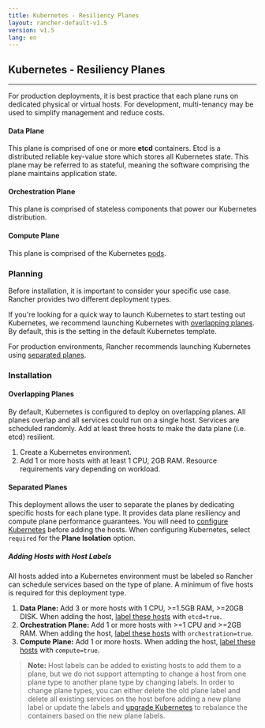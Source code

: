 ```yaml
---
title: Kubernetes - Resiliency Planes
layout: rancher-default-v1.5
version: v1.5
lang: en
---
```


## Kubernetes - Resiliency Planes
---

For production deployments, it is best practice that each plane runs on dedicated physical or virtual hosts. For development, multi-tenancy may be used to simplify management and reduce costs.

#### Data Plane

This plane is comprised of one or more **etcd** containers. Etcd is a distributed reliable key-value store which stores all Kubernetes state. This plane may be referred to as stateful, meaning the software comprising the plane maintains application state.

#### Orchestration Plane

This plane is comprised of stateless components that power our Kubernetes distribution.

#### Compute Plane

This plane is comprised of the Kubernetes [pods](https://kubernetes.io/docs/user-guide/pods/).

### Planning

Before installation, it is important to consider your specific use case. Rancher provides two different deployment types.

If you're looking for a quick way to launch Kubernetes to start testing out Kubernetes, we recommend launching Kubernetes with [overlapping planes](#overlapping-planes). By default, this is the setting in the default Kubernetes template.

For production environments, Rancher recommends launching Kubernetes using [separated planes](#separated-planes).

### Installation

#### Overlapping Planes

By default, Kubernetes is configured to deploy on overlapping planes. All planes overlap and all services could run on a single host. Services are scheduled randomly. Add at least three hosts to make the data plane (i.e. etcd) resilient.

1. Create a Kubernetes environment.
2. Add 1 or more hosts with at least 1 CPU, 2GB RAM. Resource requirements vary depending on workload.

#### Separated Planes

This deployment allows the user to separate the planes by dedicating specific hosts for each plane type. It provides data plane resiliency and compute plane performance guarantees. You will need to [configure Kubernetes]({{site.baseurl}}/rancher/{{page.version}}/{{page.lang}}/kubernetes/#configuring-kubernetes) before adding the hosts. When configuring Kubernetes, select `required` for the **Plane Isolation** option.

##### Adding Hosts with Host Labels

All hosts added into a Kubernetes environment must be labeled so Rancher can schedule services based on the type of plane. A minimum of five hosts is required for this deployment type.

1. **Data Plane:** Add 3 or more hosts with 1 CPU, >=1.5GB RAM, >=20GB DISK. When adding the host, [label these hosts]({{site.baseurl}}/rancher/{{page.version}}/{{page.lang}}/hosts/#host-labels) with `etcd=true`.
2. **Orchestration Plane:** Add 1 or more hosts with >=1 CPU and >=2GB RAM. When adding the host, [label these hosts]({{site.baseurl}}/rancher/{{page.version}}/{{page.lang}}/hosts/#host-labels) with `orchestration=true`.
3. **Compute Plane:** Add 1 or more hosts. When adding the host, [label these hosts]({{site.baseurl}}/rancher/{{page.version}}/{{page.lang}}/hosts/#host-labels) with `compute=true`.

> **Note:** Host labels can be added to existing hosts to add them to a plane, but we do not support attempting to change a host from one plane type to another plane type by changing labels. In order to change plane types, you can either delete the old plane label and delete all existing services on the host before adding a new plane label or update the labels and [upgrade Kubernetes]({{site.baseurl}}/rancher/{{page.version}}/{{page.lang}}/kubneretes/upgrading/) to rebalance the containers based on the new plane labels.
